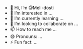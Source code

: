 - 👋 Hi, I’m @Meli-dosti
- 👀 I’m interested in ...
- 🌱 I’m currently learning ...
- 💞️ I’m looking to collaborate on ...
- 📫 How to reach me ...
- 😄 Pronouns: ...
- ⚡ Fun fact: ...

<!---
Meli-dosti/Meli-dosti is a ✨ special ✨ repository because its `README.md` (this file) appears on your GitHub profile.
You can click the Preview link to take a look at your changes.
--->
